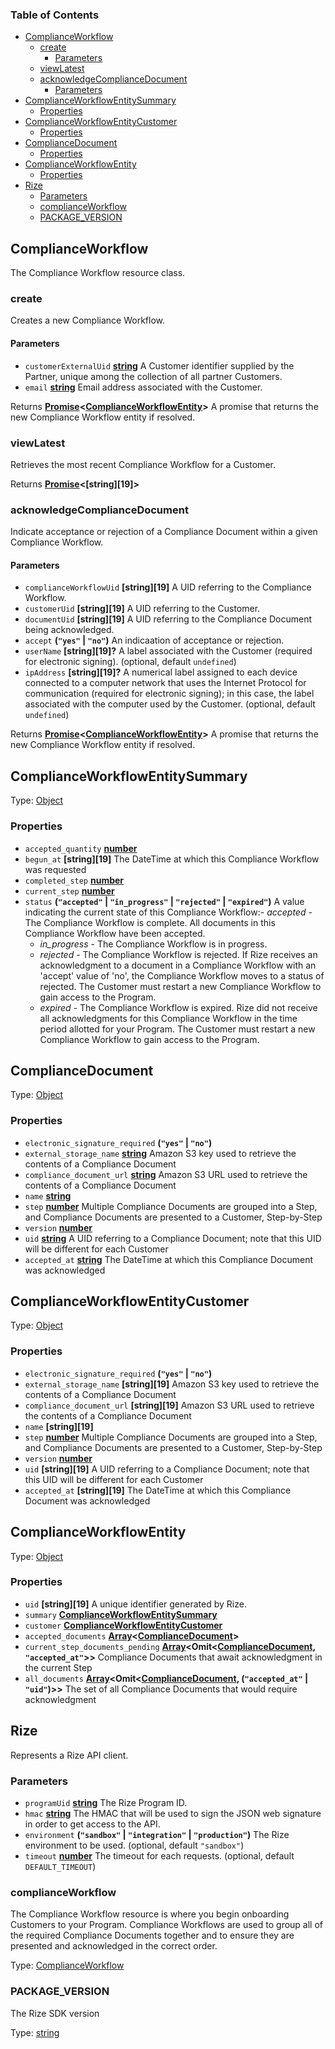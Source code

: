 <!-- Generated by documentation.js. Update this documentation by updating the source code. -->

### Table of Contents

-   [ComplianceWorkflow][1]
    -   [create][2]
        -   [Parameters][3]
    -   [viewLatest][4]
    -   [acknowledgeComplianceDocument][5]
        -   [Parameters][6]
-   [ComplianceWorkflowEntitySummary][7]
    -   [Properties][8]
-   [ComplianceWorkflowEntityCustomer][9]
    -   [Properties][10]
-   [ComplianceDocument][11]
    -   [Properties][12]
-   [ComplianceWorkflowEntity][13]
    -   [Properties][14]
-   [Rize][15]
    -   [Parameters][16]
    -   [complianceWorkflow][17]
    -   [PACKAGE_VERSION][18]

## ComplianceWorkflow

The Compliance Workflow resource class.

### create

Creates a new Compliance Workflow.

#### Parameters

-   `customerExternalUid` **[string][20]** A Customer identifier supplied by the Partner, unique among the collection of all partner Customers.
-   `email` **[string][20]** Email address associated with the Customer.

Returns **[Promise][20]&lt;[ComplianceWorkflowEntity][21]>** A promise that returns the new Compliance Workflow entity if resolved.

### viewLatest

Retrieves the most recent Compliance Workflow for a Customer.

Returns **[Promise][20]&lt;[string][19]>** 

### acknowledgeComplianceDocument

Indicate acceptance or rejection of a Compliance Document within a given Compliance Workflow.

#### Parameters

-   `complianceWorkflowUid` **[string][19]** A UID referring to the Compliance Workflow.
-   `customerUid` **[string][19]** A UID referring to the Customer.
-   `documentUid` **[string][19]** A UID referring to the Compliance Document being acknowledged.
-   `accept` **(`"yes"` \| `"no"`)** An indicaation of acceptance or rejection.
-   `userName` **[string][19]?** A label associated with the Customer (required for electronic signing). (optional, default `undefined`)
-   `ipAddress` **[string][19]?** A numerical label assigned to each device connected to a computer network that uses the Internet Protocol for communication (required for electronic signing); in this case, the label associated with the computer used by the Customer. (optional, default `undefined`)

Returns **[Promise][20]&lt;[ComplianceWorkflowEntity][21]>** A promise that returns the new Compliance Workflow entity if resolved.

## 

## ComplianceWorkflowEntitySummary

Type: [Object][22]

### Properties

-   `accepted_quantity` **[number][23]** 
-   `begun_at` **[string][19]** The DateTime at which this Compliance Workflow was requested
-   `completed_step` **[number][23]** 
-   `current_step` **[number][23]** 
-   `status` **(`"accepted"` \| `"in_progress"` \| `"rejected"` \| `"expired"`)** A value indicating the current state of this Compliance Workflow:-   _accepted_ - The Compliance Workflow is complete. All documents in this Compliance Workflow have been accepted.
    -   _in_progress_ - The Compliance Workflow is in progress.
    -   _rejected_ - The Compliance Workflow is rejected. If Rize receives an acknowledgment to a document in a Compliance Workflow with an 'accept' value of 'no', the Compliance Workflow moves to a status of rejected. The Customer must restart a new Compliance Workflow to gain access to the Program.
    -   _expired_ - The Compliance Workflow is expired. Rize did not receive all acknowledgments for this Compliance Workflow in the time period allotted for your Program. The Customer must restart a new Compliance Workflow to gain access to the Program.

## ComplianceDocument

Type: [Object][22]

### Properties

-   `electronic_signature_required` **(`"yes"` \| `"no"`)** 
-   `external_storage_name` **[string][20]** Amazon S3 key used to retrieve the contents of a Compliance Document
-   `compliance_document_url` **[string][20]** Amazon S3 URL used to retrieve the contents of a Compliance Document
-   `name` **[string][20]** 
-   `step` **[number][23]** Multiple Compliance Documents are grouped into a Step, and Compliance Documents are presented to a Customer, Step-by-Step
-   `version` **[number][23]** 
-   `uid` **[string][20]** A UID referring to a Compliance Document; note that this UID will be different for each Customer
-   `accepted_at` **[string][20]** The DateTime at which this Compliance Document was acknowledged

## ComplianceWorkflowEntityCustomer

Type: [Object][22]

### Properties

-   `electronic_signature_required` **(`"yes"` \| `"no"`)** 
-   `external_storage_name` **[string][19]** Amazon S3 key used to retrieve the contents of a Compliance Document
-   `compliance_document_url` **[string][19]** Amazon S3 URL used to retrieve the contents of a Compliance Document
-   `name` **[string][19]** 
-   `step` **[number][23]** Multiple Compliance Documents are grouped into a Step, and Compliance Documents are presented to a Customer, Step-by-Step
-   `version` **[number][23]** 
-   `uid` **[string][19]** A UID referring to a Compliance Document; note that this UID will be different for each Customer
-   `accepted_at` **[string][19]** The DateTime at which this Compliance Document was acknowledged

## ComplianceWorkflowEntity

Type: [Object][22]

### Properties

-   `uid` **[string][19]** A unique identifier generated by Rize.
-   `summary` **[ComplianceWorkflowEntitySummary][24]** 
-   `customer` **[ComplianceWorkflowEntityCustomer][25]** 
-   `accepted_documents` **[Array][26]&lt;[ComplianceDocument][27]>** 
-   `current_step_documents_pending` **[Array][26]&lt;Omit&lt;[ComplianceDocument][27], `"accepted_at"`>>** Compliance Documents that await acknowledgment in the current Step
-   `all_documents` **[Array][26]&lt;Omit&lt;[ComplianceDocument][27], (`"accepted_at"` \| `"uid"`)>>** The set of all Compliance Documents that would require acknowledgment

## Rize

Represents a Rize API client.

### Parameters

-   `programUid` **[string][20]** The Rize Program ID.
-   `hmac` **[string][20]** The HMAC that will be used to sign the JSON web signature in order to get access to the API.
-   `environment` **(`"sandbox"` \| `"integration"` \| `"production"`)** The Rize environment to be used. (optional, default `"sandbox"`)
-   `timeout` **[number][23]** The timeout for each requests. (optional, default `DEFAULT_TIMEOUT`)

### complianceWorkflow

The Compliance Workflow resource is where you begin onboarding Customers to your Program.
Compliance Workflows are used to group all of the required Compliance Documents together and to ensure they are presented and acknowledged in the correct order.

Type: [ComplianceWorkflow][28]

### PACKAGE_VERSION

The Rize SDK version

Type: [string][20]

[1]: #complianceworkflow

[2]: #create

[3]: #parameters

[4]: #viewlatest

[5]: #acknowledgecompliancedocument

[6]: #parameters-1

[7]: #complianceworkflowentitysummary

[8]: #properties

[9]: #complianceworkflowentitycustomer

[10]: #properties-1

[11]: #compliancedocument

[12]: #properties-2

[13]: #complianceworkflowentity

[14]: #properties-3

[15]: #rize

[16]: #parameters-2

[17]: #complianceworkflow-1

[18]: #package_version

[20]: https://developer.mozilla.org/docs/Web/JavaScript/Reference/Global_Objects/String

[20]: https://developer.mozilla.org/docs/Web/JavaScript/Reference/Global_Objects/Promise

[21]: #complianceworkflowentity

[22]: https://developer.mozilla.org/docs/Web/JavaScript/Reference/Global_Objects/Object

[23]: https://developer.mozilla.org/docs/Web/JavaScript/Reference/Global_Objects/Number

[24]: #complianceworkflowentitysummary

[25]: #complianceworkflowentitycustomer

[26]: https://developer.mozilla.org/docs/Web/JavaScript/Reference/Global_Objects/Array

[27]: #compliancedocument

[28]: #complianceworkflow
